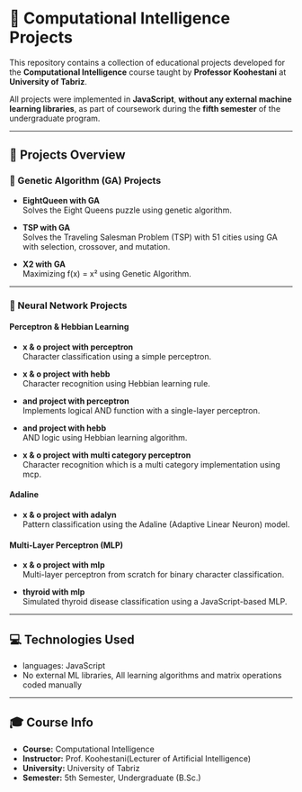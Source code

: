 # 🧠 Computational Intelligence Projects

This repository contains a collection of educational projects developed for the **Computational Intelligence** course taught by **Professor Koohestani** at **University of Tabriz**.

All projects were implemented in **JavaScript**, **without any external machine learning libraries**, as part of coursework during the **fifth semester** of the undergraduate program.

---

## 📁 Projects Overview

### 🧬 Genetic Algorithm (GA) Projects
- **EightQueen with GA**  
  Solves the Eight Queens puzzle using genetic algorithm.

- **TSP with GA**  
  Solves the Traveling Salesman Problem (TSP) with 51 cities using GA with selection, crossover, and mutation.

- **X2 with GA**  
  Maximizing f(x) = x² using Genetic Algorithm.

---

### 🧠 Neural Network Projects 

#### Perceptron & Hebbian Learning
- **x & o project with perceptron**  
  Character classification using a simple perceptron.

- **x & o project with hebb**  
  Character recognition using Hebbian learning rule.

- **and project with perceptron**  
  Implements logical AND function with a single-layer perceptron.

- **and project with hebb**  
  AND logic using Hebbian learning algorithm.
  
- **x & o project with multi category perceptron**  
  Character recognition which is a multi category implementation using mcp.
  
#### Adaline
- **x & o project with adalyn**  
  Pattern classification using the Adaline (Adaptive Linear Neuron) model.
  
#### Multi-Layer Perceptron (MLP)
- **x & o project with mlp**  
  Multi-layer perceptron from scratch for binary character classification.

- **thyroid with mlp**  
  Simulated thyroid disease classification using a JavaScript-based MLP.
---

## 💻 Technologies Used
- languages: JavaScript
- No external ML libraries, All learning algorithms and matrix operations coded manually
---

## 🎓 Course Info
- **Course:** Computational Intelligence  
- **Instructor:** Prof. Koohestani(Lecturer of Artificial Intelligence)  
- **University:** University of Tabriz  
- **Semester:** 5th Semester, Undergraduate (B.Sc.)
